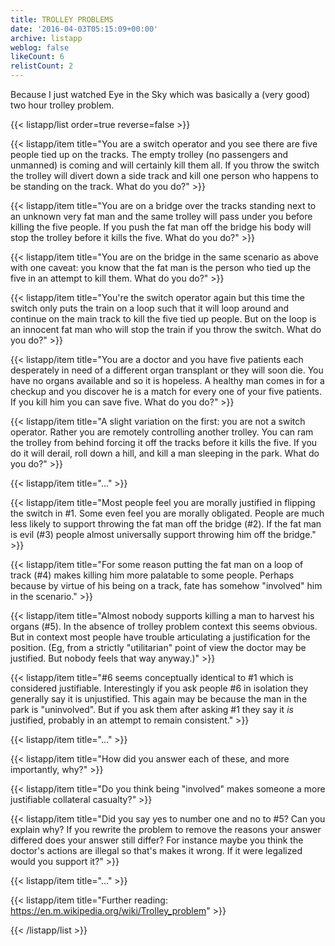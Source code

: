 ```yaml
---
title: TROLLEY PROBLEMS
date: '2016-04-03T05:15:09+00:00'
archive: listapp
weblog: false
likeCount: 6
relistCount: 2
---
```


Because I just watched Eye in the Sky which was basically a (very good) two hour trolley problem.

<!--more-->

{{< listapp/list order=true reverse=false >}}

   {{< listapp/item title="You are a switch operator and you see there are five people tied up on the tracks. The empty trolley (no passengers and unmanned) is coming and will certainly kill them all. If you throw the switch the trolley will divert down a side track and kill one person who happens to be standing on the track. What do you do?" >}}

   {{< listapp/item title="You are on a bridge over the tracks standing next to an unknown very fat man and the same trolley will pass under you before killing the five people. If you push the fat man off the bridge his body will stop the trolley before it kills the five. What do you do?" >}}

   {{< listapp/item title="You are on the bridge in the same scenario as above with one caveat: you know that the fat man is the person who tied up the five in an attempt to kill them. What do you do?" >}}

   {{< listapp/item title="You're the switch operator again but this time the switch only puts the train on a loop such that it will loop around and continue on the main track to kill the five tied up people. But on the loop is an innocent fat man who will stop the train if you throw the switch. What do you do?" >}}

   {{< listapp/item title="You are a doctor and you have five patients each desperately in need of a different organ transplant or they will soon die. You have no organs available and so it is hopeless. A healthy man comes in for a checkup and you discover he is a match for every one of your five patients. If you kill him you can save five. What do you do?" >}}

   {{< listapp/item title="A slight variation on the first: you are not a switch operator. Rather you are remotely controlling another trolley. You can ram the trolley from behind forcing it off the tracks before it kills the five. If you do it will derail, roll down a hill, and kill a man sleeping in the park. What do you do?" >}}

   {{< listapp/item title="..." >}}

   {{< listapp/item title="Most people feel you are morally justified in flipping the switch in #1. Some even feel you are morally obligated. People are much less likely to support throwing the fat man off the bridge (#2). If the fat man is evil (#3) people almost universally support throwing him off the bridge." >}}

   {{< listapp/item title="For some reason putting the fat man on a loop of track (#4) makes killing him more palatable to some people. Perhaps because by virtue of his being on a track, fate has somehow \"involved\" him in the scenario." >}}

   {{< listapp/item title="Almost nobody supports killing a man to harvest his organs (#5). In the absence of trolley problem context this seems obvious. But in context most people have trouble articulating a justification for the position. (Eg, from a strictly \"utilitarian\" point of view the doctor may be justified. But nobody feels that way anyway.)" >}}

   {{< listapp/item title="#6 seems conceptually identical to #1 which is considered justifiable. Interestingly if you ask people #6 in isolation they generally say it is unjustified. This again may be because the man in the park is \"uninvolved\". But if you ask them after asking #1 they say it *is* justified, probably in an attempt to remain consistent." >}}

   {{< listapp/item title="..." >}}

   {{< listapp/item title="How did you answer each of these, and more importantly, why?" >}}

   {{< listapp/item title="Do you think being \"involved\" makes someone a more justifiable collateral casualty?" >}}

   {{< listapp/item title="Did you say yes to number one and no to #5? Can you explain why? If you rewrite the problem to remove the reasons your answer differed does your answer still differ? For instance maybe you think the doctor's actions are illegal so that's makes it wrong. If it were legalized would you support it?" >}}

   {{< listapp/item title="..." >}}

   {{< listapp/item title="Further reading: https://en.m.wikipedia.org/wiki/Trolley_problem" >}}

{{< /listapp/list >}}
